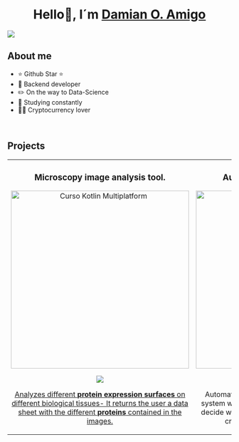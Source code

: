 <div align="center">
<h1 align="center">Hello👋, I´m <a href="">Damian O. Amigo</a> </h1>
</div>
<img  src="https://i.imgur.com/7voo9VJ.png">


## About me

- ⭐ Github Star ⭐ 
- 📲 Backend developer
- ✏️ On the way to Data-Science
- 📗 Studying constantly
- 🧑‍🏫 Cryptocurrency lover
<br>

## Projects 
<table>
<tr>
<td width="50%">
<h3 align="center">Microscopy image analysis tool.</h3>
<div align="center">
<a href="#" target="_blank"><img src="https://i.imgur.com/IyYRASK.png" width="400" alt="Curso Kotlin Multiplatform"></a>
<p>
<a href="https://github.com/DamianAmigo/Analyzes_protein.git" target="_blank">
<img src="https://img.shields.io/badge/C%C3%93DIGO-cfaae0?style=for-the-badge&logo=github&logoColor=black">
</p>
<p>Analyzes different <strong> protein expression surfaces </strong> on different biological tissues- It returns the user a data sheet with the different <strong>proteins</strong> contained in the images.  
</div>
                                                                                      
</td> 
<td width="50%">
<h3 align="center">Automatic Cryptocurrency bot</h3>
<div align="center">
<a href="#" target="_blank"><img src="https://www.bankrate.com/2022/07/07151503/Cryptocurrency-statistics.jpeg" width="400" alt="Automatic Cryptocurrency bot"></a>
<p>
<a href="#" target="_blank">
<img src="https://img.shields.io/badge/CÓDIGO-ff9?style=for-the-badge&logo=github&logoColor=black">
</a>

</p>
<p>Automated cryptocurrency trading system. This system works with a history of data that is used to decide whether it is a good time to sell or buy said crypto asset using third-party APIs. </p>
</div>
                                                                                      
</td>

      

 
</table>                                                                                 
</div>
<br>


